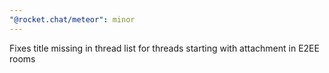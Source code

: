 ```yaml
---
"@rocket.chat/meteor": minor
---
```


Fixes title missing in thread list for threads starting with attachment in E2EE rooms
